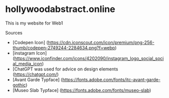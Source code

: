 # hollywoodabstract.online
This is my website for Web1


Sources
* [Codepen Icon] (https://cdn.iconscout.com/icon/premium/png-256-thumb/codepen-2749244-2284634.png?f=webp)
* [instagram Icon] (https://www.iconfinder.com/icons/4202090/instagram_logo_social_social_media_icon)
* [ChatGPT was used for advice on design elements (https://chatgpt.com/)
* [Avant Garde Typface] (https://fonts.adobe.com/fonts/itc-avant-garde-gothic)
* [Museo Slab Typface] (https://fonts.adobe.com/fonts/museo-slab)

